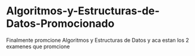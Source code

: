 # Algoritmos-y-Estructuras-de-Datos-Promocionado
Finalmente promcione Algoritmos y Estructuras de Datos y aca estan los 2 examenes que promcione

